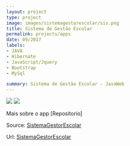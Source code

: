 ```yaml
---
layout: project
type: project
image: images/sistemagestorescolar/sis.png
title: Sistema de Gestão Escolar
permalink: projects/apps
date: 09/2017
labels:
- JAVA
- Hibernate
- JavaScript/Jquery
- Bootstrap
- MySql

summary: Sistema de Gestão Escolar - JavaWeb
---
```


<div class="ui small rounded images">
  <img class="ui image" src="../images/sistemagestorescolar/telaLogin.jpg">
  <img class="ui image" src="../images/sistemagestorescolar/telaAdm.png">
</div>


Mais sobre o app [Repositorio]

Source: <a href="https://github.com/alexjosesilva/sistemagestorescolar">
			<i class="large github icon"></i> SistemaGestorEscolar
		</a>

Url: <a href="http://sistemagestorescolar.azurewebsites.net">
			<i class="large fa-google-play icon"></i> SistemaGestorEscolar
		</a>

